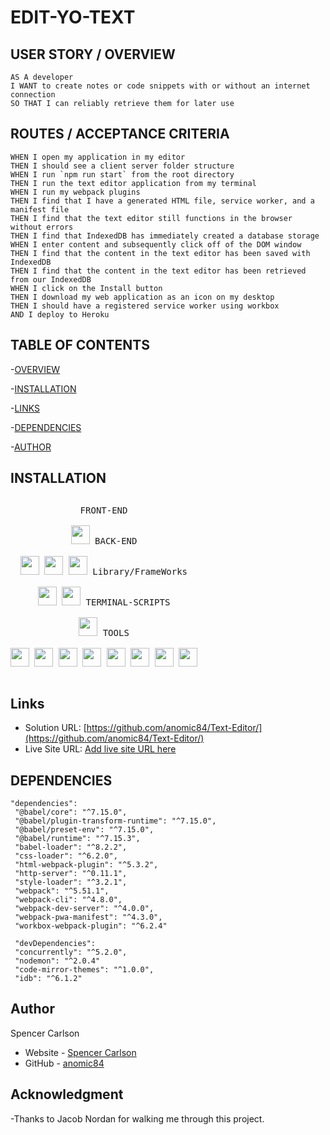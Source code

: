# EDIT-YO-TEXT
  
## USER STORY / OVERVIEW

```
AS A developer
I WANT to create notes or code snippets with or without an internet connection
SO THAT I can reliably retrieve them for later use
```

## ROUTES / ACCEPTANCE CRITERIA

```
WHEN I open my application in my editor
THEN I should see a client server folder structure
WHEN I run `npm run start` from the root directory
THEN I run the text editor application from my terminal
WHEN I run my webpack plugins
THEN I find that I have a generated HTML file, service worker, and a manifest file
THEN I find that the text editor still functions in the browser without errors
THEN I find that IndexedDB has immediately created a database storage
WHEN I enter content and subsequently click off of the DOM window
THEN I find that the content in the text editor has been saved with IndexedDB
THEN I find that the content in the text editor has been retrieved from our IndexedDB
WHEN I click on the Install button
THEN I download my web application as an icon on my desktop
THEN I should have a registered service worker using workbox
AND I deploy to Heroku
```

## TABLE OF CONTENTS

 -[OVERVIEW](#overview)

 -[INSTALLATION](#installation)

 -[LINKS](#links)
 
 -[DEPENDENCIES](#dependencies)
 
 -[AUTHOR](#author)



## INSTALLATION

<p style="display: inline-block;" align="center">
  <kbd>
    <kbd>FRONT-END</kbd>
    <br>
    <br>
    <img width="30px" src="https://cdn.jsdelivr.net/gh/devicons/devicon/icons/javascript/javascript-original.svg"/>
  </kbd>
  <kbd>
    <kbd>BACK-END</kbd>
    <br>
    <br>
    <img width="30px" src="https://cdn.jsdelivr.net/gh/devicons/devicon/icons/express/express-original.svg" />
    <img width="30px" src="https://cdn.jsdelivr.net/gh/devicons/devicon/icons/nodejs/nodejs-original.svg" />
    <img width="30px" src="https://cdn.jsdelivr.net/gh/devicons/devicon/icons/mysql/mysql-original-wordmark.svg" />
  </kbd>
  <kbd>
    <kbd>Library/FrameWorks</kbd>
    <br>
    <br>
   <img width="30px" src="https://cdn.jsdelivr.net/gh/devicons/devicon/icons/npm/npm-original-wordmark.svg" />
    <img width="30px" src="https://cdn.jsdelivr.net/gh/devicons/devicon/icons/jest/jest-plain.svg" />
   </kbd>
  <kbd>
    <kbd>TERMINAL-SCRIPTS</kbd>
    <br>
    <br>
    <img width="30px" src="https://cdn.jsdelivr.net/gh/devicons/devicon/icons/nodejs/nodejs-original.svg" />
  </kbd>
  <kbd>
    <kbd>TOOLS</kbd>
    <br>
    <br>
    <img width="30px" src="https://cdn.jsdelivr.net/gh/devicons/devicon/icons/gitlab/gitlab-original.svg" />
    <img width="30px" src="https://cdn.jsdelivr.net/gh/devicons/devicon/icons/vscode/vscode-original.svg" />
    <img width="30px" src="https://cdn.jsdelivr.net/gh/devicons/devicon/icons/apple/apple-original.svg" />
    <img width="30px" src="https://cdn.jsdelivr.net/gh/devicons/devicon/icons/github/github-original.svg" />
    <img width="30px" src="https://cdn.jsdelivr.net/gh/devicons/devicon/icons/slack/slack-original.svg" />
    <img width="30px" src="https://cdn.jsdelivr.net/gh/devicons/devicon/icons/devicon/devicon-original.svg" />
    <img width="30px" src="https://cdn.jsdelivr.net/gh/devicons/devicon/icons/oracle/oracle-original.svg" />
    <img width="30px" src="https://cdn.jsdelivr.net/gh/devicons/devicon/icons/chrome/chrome-plain.svg" />
</kbd>
  
## Links

- Solution URL: [https://github.com/anomic84/Text-Editor/](https://github.com/anomic84/Text-Editor/)
- Live Site URL: [Add live site URL here](https://your-live-site-url.com)


## DEPENDENCIES

   ```
   "dependencies": 
    "@babel/core": "^7.15.0",
    "@babel/plugin-transform-runtime": "^7.15.0",
    "@babel/preset-env": "^7.15.0",
    "@babel/runtime": "^7.15.3",
    "babel-loader": "^8.2.2",
    "css-loader": "^6.2.0",
    "html-webpack-plugin": "^5.3.2",
    "http-server": "^0.11.1",
    "style-loader": "^3.2.1",
    "webpack": "^5.51.1",
    "webpack-cli": "^4.8.0",
    "webpack-dev-server": "^4.0.0",
    "webpack-pwa-manifest": "^4.3.0",
    "workbox-webpack-plugin": "^6.2.4"
   
    "devDependencies": 
    "concurrently": "^5.2.0",
    "nodemon": "^2.0.4"
    "code-mirror-themes": "^1.0.0",
    "idb": "^6.1.2"
   ```


## Author
Spencer Carlson
- Website - [Spencer Carlson](https://spencerccarlson.com/)
- GitHub - [anomic84](https://github.com/anomic84)

## Acknowledgment 
  
  -Thanks to Jacob Nordan for walking me through this project.

